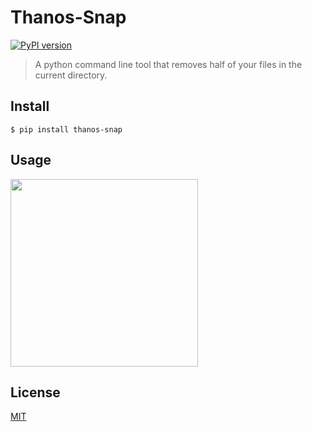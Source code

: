 # Thanos-Snap

[![PyPI version](https://badge.fury.io/py/thanos-snap.svg)](https://badge.fury.io/py/thanos-snap)

>A python command line tool that removes half of your files in the current directory.

## Install

```
$ pip install thanos-snap
```
## Usage

<img src="https://gitlab.com/AbiramK/thanos-snap/raw/master/usage.png" width="300">

## License

[MIT][License]

[LICENSE]: https://mit-license.org/